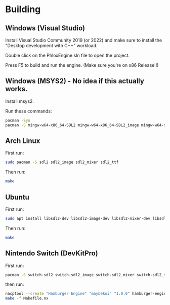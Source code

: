 # Building

## Windows (Visual Studio)

Install Visual Studio Community 2019 (or 2022) and make sure to install the "Desktop development with C++" workload.

Double click on the PhloxEngine.sln file to open the project.

Press F5 to build and run the engine. (Make sure you're on x86 Release!!)

## Windows (MSYS2) - No idea if this actually works.

Install msys2.

Run these commands:

```bash
pacman -Syu
pacman -S mingw-w64-x86_64-SDL2 mingw-w64-x86_64-SDL2_image mingw-w64-x86_64-SDL2_mixer mingw-w64-x86_64-SDL2_ttf
```

## Arch Linux

First run:

```bash
sudo pacman -S sdl2 sdl2_image sdl2_mixer sdl2_ttf
```

Then run:

```bash
make
```

## Ubuntu

First run:

```bash
sudo apt install libsdl2-dev libsdl2-image-dev libsdl2-mixer-dev libsdl2-ttf-dev
```

Then run:

```bash
make
```

## Nintendo Switch (DevKitPro)

First run:

```bash
pacman -S switch-sdl2 switch-sdl2_image switch-sdl2_mixer switch-sdl2_ttf
```

then run:

```bash
nacptool --create "Hamburger Engine" "maybekoi" "1.0.0" hamburger-engine.nacp # reminder to change the title, author, and version to your game's info!
make -f Makefile.nx
```
